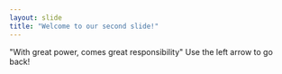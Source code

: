 ```yaml
---
layout: slide
title: "Welcome to our second slide!"
---
```

"With great power, comes great responsibility"
Use the left arrow to go back!
